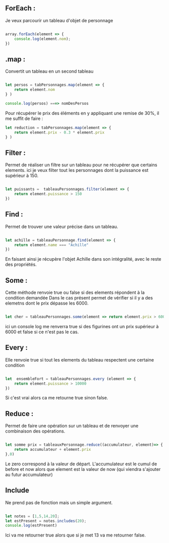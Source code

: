 ## ForEach :

Je veux parcourir un tableau d'objet de personnage

```js

array.forEach(element => {
    console.log(element.nom);
})

```

## .map :

Convertit un tableau en un second tableau
```js

let persos = tabPersonnages.map(element => {
    return element.nom
} )

console.log(persos) ===> nomDesPersos

```

Pour récupérer le prix des éléments en y appliquant une remise de 30%, il me suffit de faire : 

```js
let reduction = tabPersonnages.map(element => {
    return element.prix - 0.3 * element.prix
} )
```
## Filter :

Permet de réaliser un filtre sur un tableau pour ne récupérer que certains elements.
ici je veux filter tout les personnages dont la puissance est supérieur à 150.

```js

let puissants =  tableauPersonnages.filter(element => {
    return element.puissance > 150
})
```

## Find :

Permet de trouver une valeur précise dans un tableau.

```js

let achille = tableauPersonnage.find(element => {
    return element.name === "Achille"
})
```

En faisant ainsi je récupère l'objet Achille dans son intégralité, avec le reste des propriétés.

## Some  :
 Cette méthode renvoie true ou false si des elements répondent à la condition demandée
 Dans le cas présent permet de vérifier si il y a des elemetns dont le prix dépasse les 6000.

```js

let cher = tableauPersonnages.some(element => return element.prix > 6000)

```
ici un console log me renverra true si des figurines ont un prix supérieur à 6000 et false si ce n'est pas le cas.


## Every :

Elle renvoie true si tout les elements du tableau respectent une certaine condition

```js

let  ensembleFort = tableauPersonnages.every (element => {
    return element.puissance > 10000
})
```
Si c'est vrai alors ca me retourne true sinon false.

## Reduce : 
Permet de faire une opération sur un tableau et de renvoyer une combinaison des opérations.

```js

let somme prix = tableauxPersonnage.reduce((accumulateur, element)=> {
    return accumulateur + element.prix
},0)
```
Le zero correspond à la valeur de départ.
L'accumulateur est le cumul de before et now alors que element est la valeur de now (qui viendra s'ajouter au futur accumulateur)

## Include

Ne prend pas de fonction mais un simple argument.


```js

let notes = [1,5,14,20];
let estPresent = notes.includes(20);
console.log(estPresent)
```

Ici va me retourner true alors que si je met 13  va me retourner false.

